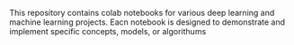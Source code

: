 This repository contains colab notebooks for various deep learning and machine learning projects. Eacn notebook is designed to demonstrate and implement specific concepts, models, or algorithums
